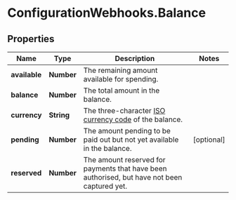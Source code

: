 # ConfigurationWebhooks.Balance

## Properties

Name | Type | Description | Notes
------------ | ------------- | ------------- | -------------
**available** | **Number** | The remaining amount available for spending. | 
**balance** | **Number** | The total amount in the balance. | 
**currency** | **String** | The three-character [ISO currency code](https://docs.adyen.com/development-resources/currency-codes) of the balance. | 
**pending** | **Number** | The amount pending to be paid out but not yet available in the balance. | [optional] 
**reserved** | **Number** | The amount reserved for payments that have been authorised, but have not been captured yet. | 


